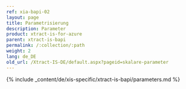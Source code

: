 ```yaml
---
ref: xia-bapi-02
layout: page
title: Parametrisierung
description: Parameter
product: xtract-is-for-azure
parent: xtract-is-bapi
permalink: /:collection/:path
weight: 2
lang: de_DE
old_url: /Xtract-IS-DE/default.aspx?pageid=skalare-parameter
---
```


{% include _content/de/xis-specific/xtract-is-bapi/parameters.md %}
